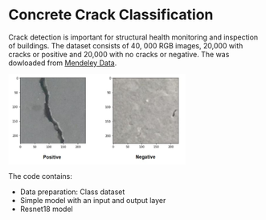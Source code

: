 # Concrete Crack Classification

Crack detection is important for structural health monitoring and inspection of buildings. The dataset consists of 40, 000  RGB images, 20,000 with cracks or positive and 20,000 with no cracks or negative. The was dowloaded from [Mendeley Data](https://data.mendeley.com/datasets/5y9wdsg2zt/1).

<img src="./images/concrete.jpg" width=70% height=70% align="center"> 

The code contains:
* Data preparation: Class dataset
* Simple model with an input and output layer
* Resnet18 model

